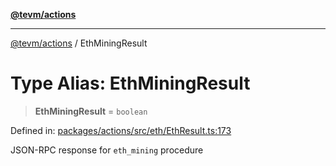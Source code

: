 [**@tevm/actions**](../README.md)

***

[@tevm/actions](../globals.md) / EthMiningResult

# Type Alias: EthMiningResult

> **EthMiningResult** = `boolean`

Defined in: [packages/actions/src/eth/EthResult.ts:173](https://github.com/evmts/tevm-monorepo/blob/main/packages/actions/src/eth/EthResult.ts#L173)

JSON-RPC response for `eth_mining` procedure
